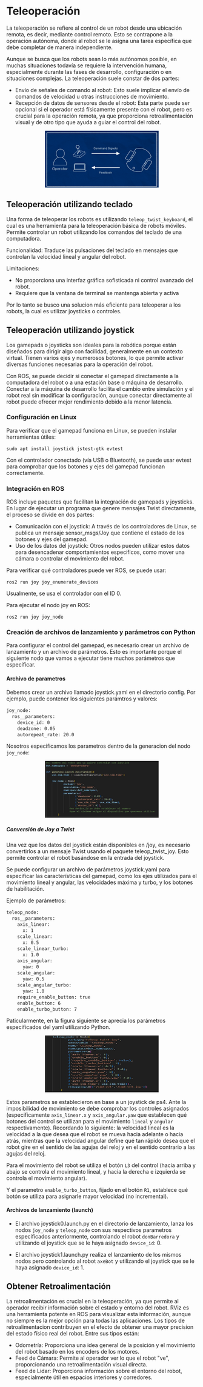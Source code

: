 # Teleoperación

La teleoperación se refiere al control de un robot desde una ubicación remota, es decir, mediante control remoto. Esto se contrapone a la operación autónoma, donde al robot se le asigna una tarea específica que debe completar de manera independiente.

Aunque se busca que los robots sean lo más autónomos posible, en muchas situaciones todavía se requiere la intervención humana, especialmente durante las fases de desarrollo, configuración o en situaciones complejas.
La teleoperación suele constar de dos partes:

- Envío de señales de comando al robot: Esto suele implicar el envío de comandos de velocidad u otras instrucciones de movimiento.
- Recepción de datos de sensores desde el robot: Esta parte puede ser opcional si el operador está físicamente presente con el robot, pero es crucial para la operación remota, ya que proporciona retroalimentación visual y de otro tipo que ayuda a guiar el control del robot.


<p align="center" width="100%">
    <img src="./image/teleoperation_describe.png" height="150" width="300">
</p>



## Teleoperación utilizando teclado

Una forma de teleoperar los robots es utilizando `teleop_twist_keyboard`, el cual es una herramienta para la teleoperación básica de robots móviles. Permite controlar un robot utilizando los comandos del teclado de una computadora.

Funcionalidad: Traduce las pulsaciones del teclado en mensajes que controlan la velocidad lineal y angular del robot.

Limitaciones: 

- No proporciona una interfaz gráfica sofisticada ni control avanzado del robot.
- Requiere que la ventana de terminal se mantenga abierta y activa

Por lo tanto se busco una solucion más eficiente para teleoperar a los robots, la cual es utilizar joysticks o controles. 

## Teleoperación utilizando joystick

Los gamepads o joysticks son ideales para la robótica porque están diseñados para dirigir algo con facilidad, generalmente en un contexto virtual. Tienen varios ejes y numerosos botones, lo que permite activar diversas funciones necesarias para la operación del robot.

Con ROS, se puede decidir si conectar el gamepad directamente a la computadora del robot o a una estación base o máquina de desarrollo. Conectar a la máquina de desarrollo facilita el cambio entre simulación y el robot real sin modificar la configuración, aunque conectar directamente al robot puede ofrecer mejor rendimiento debido a la menor latencia.

### Configuración en Linux

Para verificar que el gamepad funciona en Linux, se pueden instalar herramientas útiles:

````
sudo apt install joystick jstest-gtk evtest
````

Con el controlador conectado (vía USB o Bluetooth), se puede usar evtest para comprobar que los botones y ejes del gamepad funcionan correctamente.

### Integración en ROS
ROS incluye paquetes que facilitan la integración de gamepads y joysticks. En lugar de ejecutar un programa que genere mensajes Twist directamente, el proceso se divide en dos partes:

- Comunicación con el joystick: A través de los controladores de Linux, se publica un mensaje sensor_msgs/Joy que contiene el estado de los botones y ejes del gamepad.
- Uso de los datos del joystick: Otros nodos pueden utilizar estos datos para desencadenar comportamientos específicos, como mover una cámara o controlar el movimiento del robot.

Para verificar qué controladores puede ver ROS, se puede usar:

````
ros2 run joy joy_enumerate_devices
````

Usualmente, se usa el controlador con el ID 0. 

Para ejecutar el nodo joy en ROS:

````
ros2 run joy joy_node
````

### Creación de archivos de lanzamiento y parámetros con Python

Para configurar el control del gamepad, es necesario crear un archivo de lanzamiento y un archivo de parámetros. Esto es importante porque el siguiente nodo que vamos a ejecutar tiene muchos parámetros que especificar.

#### Archivo de parametros

Debemos crear un archivo llamado joystick.yaml en el directorio config. Por ejemplo, puede contener los siguientes parámtros y valores:

````
joy_node:
  ros__parameters:
    device_id: 0
    deadzone: 0.05
    autorepeat_rate: 20.0
````

Nosotros especificamos los parametros dentro de la generacion del nodo `joy_node`:

<p align="center" width="100%">
    <img src="./image/joy_node.png" height="150" width="300">
</p>

##### Conversión de Joy a Twist
Una vez que los datos del joystick están disponibles en /joy, es necesario convertirlos a un mensaje Twist usando el paquete teleop_twist_joy. Esto permite controlar el robot basándose en la entrada del joystick.

Se puede configurar un archivo de parámetros joystick.yaml para especificar las características del gamepad, como los ejes utilizados para el movimiento lineal y angular, las velocidades máxima y turbo, y los botones de habilitación.

Ejemplo de parámetros:

````
teleop_node:
  ros__parameters:
    axis_linear:
      x: 1
    scale_linear:
      x: 0.5
    scale_linear_turbo:
      x: 1.0
    axis_angular:
      yaw: 0
    scale_angular:
      yaw: 0.5
    scale_angular_turbo:
      yaw: 1.0
    require_enable_button: true
    enable_button: 6
    enable_turbo_button: 7
````

Paticularmente, en la figura siguiente se aprecia los parámetros especificados del yaml utilizando Python.

<p align="center" width="100%">
    <img src="./image/teleop_node.png" height="150" width="300">
</p>

Estos parametros se establecieron en base a un joystick de ps4. Ante la imposibilidad de movimiento se debe comprobar los controles asignados (especificamente `axis_linear.x` y `axis_angular.yaw` que establecen qué botones del control se utilizan para el movimiento `lineal` y `angular` respectivamente). Recordando lo siguiente: la velocidad lineal es la velocidad a la que desea que el robot se mueva hacia adelante o hacia atrás, mientras que la velocidad angular define qué tan rápido desea que el robot gire en el sentido de las agujas del reloj y en el sentido contrario a las agujas del reloj.

Para el movimiento del robot se utiliza el botón `L3` del control (hacia arriba y abajo se controla el movimiento lineal, y hacia la derecha e izquierda se controla el movimiento angular). 

Y el parametro `enable_turbo_button`, fijado en el botón `R1`, establece qué botón se utiliza para asignarle mayor velocidad (no incremental). 

#### Archivos de lanzamiento (launch)

- El archivo joystick0.launch.py en el directorio de lanzamiento, lanza los nodos `joy_node` y `teleop_node` con sus respectivos parametros especificados anteriormente, controlando el robot `donBarredora` y utilizando el joystick que se le haya asignado `device_id`: 0. 

- El archivo joystick1.launch.py realiza el lanzamiento de los mismos nodos pero controlando al robot `axeBot` y utilizando el joystick que se le haya asignado `device_id`: 1. 


## Obtener Retroalimentación

La retroalimentación es crucial en la teleoperación, ya que permite al operador recibir información sobre el estado y entorno del robot. RViz es una herramienta potente en ROS para visualizar esta información, aunque no siempre es la mejor opción para todas las aplicaciones. 
Los tipos de retroalimentacion contribuyen en el efecto de obtener una mayor precision del estado físico real del robot. Entre sus tipos están:

- Odometría: Proporciona una idea general de la posición y el movimiento del robot basado en los encoders de los motores.
- Feed de Cámara: Permite al operador ver lo que el robot "ve", proporcionando una retroalimentación visual directa.
- Feed de Lidar: Proporciona información sobre el entorno del robot, especialmente útil en espacios interiores y corredores.
